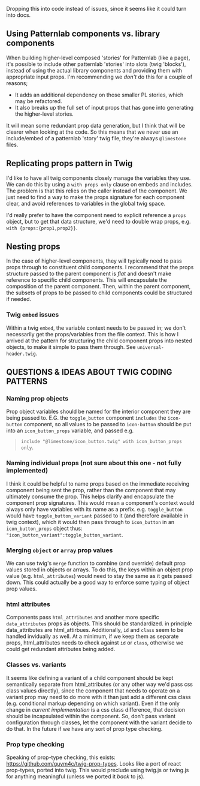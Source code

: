 Dropping this into code instead of issues, since it seems like it could turn into docs.

## Using Patternlab components vs. library components

When building higher-level composed 'stories' for Patternlab (like a page), it's possible to include other patternlab 'stories' into slots (twig 'blocks'), instead of using the actual library components and providing them with appropriate input props. I'm recommending we *don't* do this for a couple of reasons;

* It adds an additional dependency on those smaller PL stories, which may be refactored. 
* It also breaks up the full set of input props that has gone into generating the higher-level stories. 

It will mean some redundant prop data generation, but I think that will be clearer when looking at the code.
So this means that we never use an include/embed of a patternlab 'story' twig file, they're always `@limestone` files.

## Replicating props pattern in Twig
I'd like to have all twig components closely manage the variables they use. We can do this by using a `with props only` clause on embeds and includes. The problem is that this relies on the caller instead of the component. We just need to find a way to make the props signature for each component clear, and avoid references to variables in the global twig space.

I'd really prefer to have the component need to explicit reference a `props` object, but to get that data structure, we'd need to double wrap props, e.g. `with {props:{prop1,prop2}}`.

## Nesting props
In the case of higher-level components, they will typically need to pass props through to constituent child components. I recommend that the props structure passed to the parent component is *flat* and doesn't make reference to specific child components. This will encapsulate the composition of the parent component. Then, within the parent component, the subsets of props to be passed to child components could be structured if needed.

### Twig `embed` issues
Within a twig `embed`, the variable context needs to be passed in; we don't necessarily get the props/variables from the file context. This is how I arrived at the pattern for structuring the child component props into nested objects, to make it simple to pass them through. See `universal-header.twig`.


## QUESTIONS & IDEAS ABOUT TWIG CODING PATTERNS

### Naming prop objects
Prop object variables should be named for the interior component they are being passed to. E.G. the `toggle_button` component `includes` the `icon-button` component, so all values to be passed to `icon-button` should be put into an `icon_button_props` variable, and passed e.g. 
>`include "@limestone/icon_button.twig" with icon_button_props only`.

### Naming individual props (not sure about this one - not fully implemented)
I think it could be helpful to name props based on the immediate receiving component being sent the prop, rather than the component that may ultimately consume the prop. This helps clarify and encapsulate the component prop signatures. This would mean a component's context would always only have variables with its name as a prefix. e.g. `toggle_button` would have `toggle_button_variant` passed to it (and therefore available in twig context), which it would then pass through to `icon_button` in an `icon_button_props` object thus: `"icon_button_variant":toggle_button_variant`.


### Merging `object` or `array` prop values
We can use twig's `merge` function to combine (and override) default prop values stored in objects or arrays. To do this, the keys within an object prop value (e.g. `html_attributes`) would need to stay the same as it gets passed down. This could actually be a good way to enforce some typing of object prop values.


### html attributes
Components pass `html_attributes` and another more specific `data_attributes` props as objects. This should be standardized. in principle data_attributes are html_attirbues. Additionally, `id` and `class` seem to be handled invidually as well. At a minimum, if we keep them as separate props, html_attributes needs to check against `id` or `class`, otherwise we could get redundant attributes being added.

### Classes vs. variants
It seems like defining a variant of a child component should be kept semantically separate from html_attributes (or any other way we'd pass css class values directly), since the component that needs to operate on a variant prop may need to do more with it than just add a different css class (e.g. conditional markup depending on which variant). Even if the only change in *current implementation* is a css class difference, that decision should be incapsulated within the component. So, don't pass variant configuration through classes, let the component with the variant decide to do that. In the future if we have any sort of prop type checking.

### Prop type checking
Speaking of prop-type checking, this exists: https://github.com/guym4c/twig-prop-types. Looks like a port of react prop-types, ported into twig. This would preclude using twig.js or twing.js for anything meaningful (unless we ported it *back* to js).
